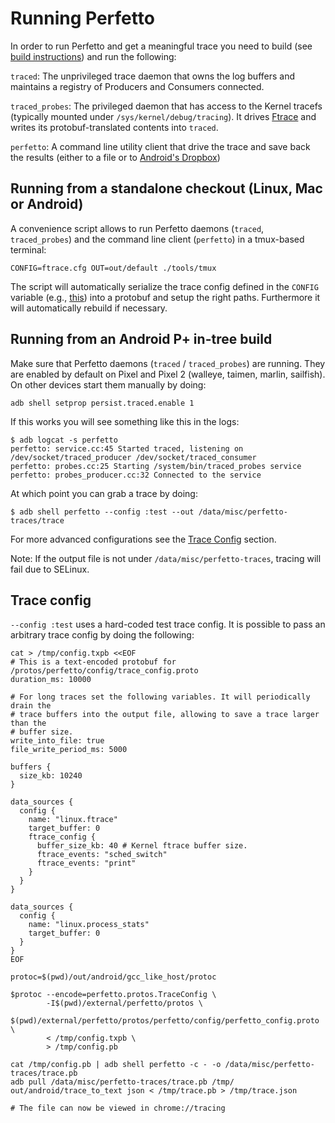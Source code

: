 # Running Perfetto

In order to run Perfetto and get a meaningful trace you need to build
(see [build instructions](build-instructions.md)) and run the following:

`traced`: The unprivileged trace daemon that owns the log buffers and maintains
a registry of Producers and Consumers connected.

`traced_probes`: The privileged daemon that has access to the Kernel tracefs
(typically mounted under `/sys/kernel/debug/tracing`). It drives
[Ftrace](https://source.android.com/devices/tech/debug/ftrace) and writes its
protobuf-translated contents into `traced`.

`perfetto`: A command line utility client that drive the trace and save back
the results (either to a file or to [Android's Dropbox][dropbox])

Running from a standalone checkout (Linux, Mac or Android)
-------------------------------------------------------------
A convenience script allows to run Perfetto daemons (`traced`, `traced_probes`)
and the command line client (`perfetto`) in a tmux-based terminal:
```
CONFIG=ftrace.cfg OUT=out/default ./tools/tmux
```

The script will automatically serialize the trace config defined in the
`CONFIG` variable (e.g., [this](https://android.googlesource.com/platform/external/perfetto/+/master/test/configs/ftrace.cfg)) into a protobuf and setup the right paths.
Furthermore it will automatically rebuild if necessary.

Running from an Android P+ in-tree build
----------------------------------------
Make sure that Perfetto daemons (`traced` / `traced_probes`) are running.
They are enabled by default on Pixel and Pixel 2 (walleye, taimen, marlin,
sailfish). On other devices start them manually by doing:
```
adb shell setprop persist.traced.enable 1
```

If this works you will see something like this in the logs:
```
$ adb logcat -s perfetto
perfetto: service.cc:45 Started traced, listening on /dev/socket/traced_producer /dev/socket/traced_consumer
perfetto: probes.cc:25 Starting /system/bin/traced_probes service
perfetto: probes_producer.cc:32 Connected to the service
```

At which point you can grab a trace by doing:

```
$ adb shell perfetto --config :test --out /data/misc/perfetto-traces/trace
```

For more advanced configurations see the [Trace Config](#trace-config) section.

Note: If the output file is not under `/data/misc/perfetto-traces`, tracing will
fail due to SELinux.


Trace config
------------
`--config :test` uses a hard-coded test trace config. It is possible to pass
an arbitrary trace config by doing the following:
```
cat > /tmp/config.txpb <<EOF
# This is a text-encoded protobuf for /protos/perfetto/config/trace_config.proto
duration_ms: 10000

# For long traces set the following variables. It will periodically drain the
# trace buffers into the output file, allowing to save a trace larger than the
# buffer size.
write_into_file: true
file_write_period_ms: 5000

buffers {
  size_kb: 10240
}

data_sources {
  config {
    name: "linux.ftrace"
    target_buffer: 0
    ftrace_config {
      buffer_size_kb: 40 # Kernel ftrace buffer size.
      ftrace_events: "sched_switch"
      ftrace_events: "print"
    }
  }
}

data_sources {
  config {
    name: "linux.process_stats"
    target_buffer: 0
  }
}
EOF

protoc=$(pwd)/out/android/gcc_like_host/protoc

$protoc --encode=perfetto.protos.TraceConfig \
        -I$(pwd)/external/perfetto/protos \
        $(pwd)/external/perfetto/protos/perfetto/config/perfetto_config.proto \
        < /tmp/config.txpb \
        > /tmp/config.pb

cat /tmp/config.pb | adb shell perfetto -c - -o /data/misc/perfetto-traces/trace.pb
adb pull /data/misc/perfetto-traces/trace.pb /tmp/
out/android/trace_to_text json < /tmp/trace.pb > /tmp/trace.json

# The file can now be viewed in chrome://tracing
```


[dropbox]: https://developer.android.com/reference/android/os/DropBoxManager.html
